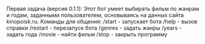 Первая задача (версия 0.1.1):
Этот бот умеет выбирать фильм по жанрам и годам, заданными пользователем, основываясь на данных сайта kinopoisk.ru.
Команды для общения:
/start - запускает бота 
/help - вызов справки 
/restart - перезапуск бота 
/genres - задать жанры 
/years - задать года 
/movie - найти фильм 
/stop - закрыть программу
